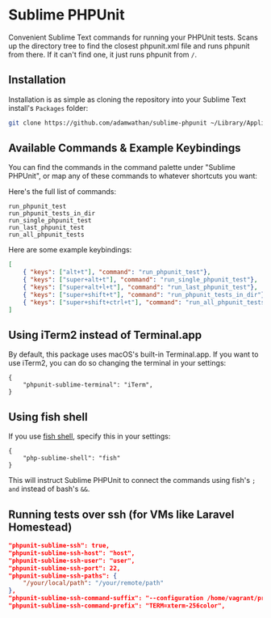 # Sublime PHPUnit

Convenient Sublime Text commands for running your PHPUnit tests. Scans up the directory tree to find the closest phpunit.xml file and runs phpunit from there. If it can't find one, it just runs phpunit from `/`.

## Installation


Installation is as simple as cloning the repository into your Sublime Text install's `Packages` folder:

```bash
git clone https://github.com/adamwathan/sublime-phpunit ~/Library/Application\ Support/Sublime\ Text\ 3/Packages/sublime-phpunit
```

## Available Commands & Example Keybindings

You can find the commands in the command palette under "Sublime PHPUnit", or map any of these commands to whatever shortcuts you want:

Here's the full list of commands:

```
run_phpunit_test
run_phpunit_tests_in_dir
run_single_phpunit_test
run_last_phpunit_test
run_all_phpunit_tests
````

Here are some example keybindings:

```json
[
    { "keys": ["alt+t"], "command": "run_phpunit_test"},
    { "keys": ["super+alt+t"], "command": "run_single_phpunit_test"},
    { "keys": ["super+alt+l+t"], "command": "run_last_phpunit_test"},
    { "keys": ["super+shift+t"], "command": "run_phpunit_tests_in_dir"},
    { "keys": ["super+shift+ctrl+t"], "command": "run_all_phpunit_tests"},
]

```

## Using iTerm2 instead of Terminal.app

By default, this package uses macOS's built-in Terminal.app. If you want to use iTerm2, you can do so changing the terminal in your settings:

```
{
    "phpunit-sublime-terminal": "iTerm",
}
```

## Using fish shell

If you use [fish shell](https://fishshell.com/), specify this in your settings: 

```
{
    "php-sublime-shell": "fish"
}
``` 

This will instruct Sublime PHPUnit to connect the commands using fish's `; and` instead of bash's `&&`.

## Running tests over ssh (for VMs like Laravel Homestead)

```json
"phpunit-sublime-ssh": true,
"phpunit-sublime-ssh-host": "host",
"phpunit-sublime-ssh-user": "user",
"phpunit-sublime-ssh-port": 22,
"phpunit-sublime-ssh-paths": {
	"/your/local/path": "/your/remote/path"
},
"phpunit-sublime-ssh-command-suffix": "--configuration /home/vagrant/projects/pinkcubeshops/phpunit.xml",
"phpunit-sublime-ssh-command-prefix": "TERM=xterm-256color",
```
